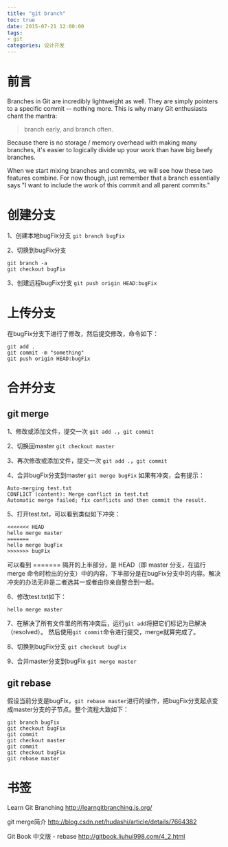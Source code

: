 ```yaml
---
title: "git branch"
toc: true
date: 2015-07-21 12:00:00
tags:
- git
categories: 设计开发
---
```

# 前言
Branches in Git are incredibly lightweight as well. They are simply pointers to a specific commit -- nothing more. This is why many Git enthusiasts chant the mantra:

> branch early, and branch often.

Because there is no storage / memory overhead with making many branches, it's easier to logically divide up your work than have big beefy branches.

When we start mixing branches and commits, we will see how these two features combine. For now though, just remember that a branch essentially says "I want to include the work of this commit and all parent commits."

<!--more-->

# 创建分支
1、创建本地bugFix分支
`git branch bugFix`

2、切换到bugFix分支
```
git branch -a
git checkout bugFix
```

3、创建远程bugFix分支
`git push origin HEAD:bugFix`


# 上传分支
在bugFix分支下进行了修改，然后提交修改，命令如下：
```
git add .
git commit -m "something"
git push origin HEAD:bugFix
```

# 合并分支
## git merge
1、修改或添加文件，提交一次
`git add .`，`git commit`

2、切换回master
`git checkout master`

3、再次修改或添加文件，提交一次
`git add .`，`git commit`

4、合并bugFix分支到master
`git merge bugFix`
如果有冲突，会有提示：
```
Auto-merging test.txt
CONFLICT (content): Merge conflict in test.txt
Automatic merge failed; fix conflicts and then commit the result.
```

5、打开test.txt，可以看到类似如下冲突：
```
<<<<<<< HEAD
hello merge master
=======
hello merge bugFix
>>>>>>> bugFix
```
可以看到 ======= 隔开的上半部分，是 HEAD（即 master 分支，在运行 merge 命令时检出的分支）中的内容，下半部分是在bugFix分支中的内容。解决冲突的办法无非是二者选其一或者由你亲自整合到一起。

6、修改test.txt如下：
```
hello merge master
```

7、在解决了所有文件里的所有冲突后，运行`git add`将把它们标记为已解决（resolved）。
然后使用`git commit`命令进行提交，merge就算完成了。

8、切换到bugFix分支
`git checkout bugFix`

9、合并master分支到bugFix
`git merge master`

## git rebase
假设当前分支是bugFix，`git rebase master`进行的操作，把bugFix分支起点变成master分支的子节点。整个流程大致如下：
```
git branch bugFix
git checkout bugFix
git commit
git checkout master
git commit
git checkout bugFix
git rebase master
```


# 书签
Learn Git Branching
http://learngitbranching.js.org/

git merge简介
http://blog.csdn.net/hudashi/article/details/7664382

Git Book 中文版 - rebase
http://gitbook.liuhui998.com/4_2.html
